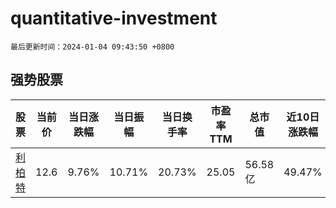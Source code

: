 # quantitative-investment

`最后更新时间：2024-01-04 09:43:50 +0800`

## 强势股票

|股票|当前价|当日涨跌幅|当日振幅|当日换手率|市盈率TTM|总市值|近10日涨跌幅|
|----|----|----|----|----|----|----|----|
|[利柏特](https://xueqiu.com/S/SH605167)|12.6|9.76%|10.71%|20.73%|25.05|56.58亿|49.47%|
